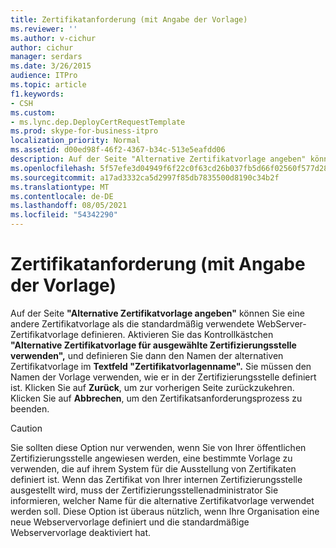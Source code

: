 ```yaml
---
title: Zertifikatanforderung (mit Angabe der Vorlage)
ms.reviewer: ''
ms.author: v-cichur
author: cichur
manager: serdars
ms.date: 3/26/2015
audience: ITPro
ms.topic: article
f1.keywords:
- CSH
ms.custom:
- ms.lync.dep.DeployCertRequestTemplate
ms.prod: skype-for-business-itpro
localization_priority: Normal
ms.assetid: d00ed98f-46f2-4367-b34c-513e5eafdd06
description: Auf der Seite "Alternative Zertifikatvorlage angeben" können Sie eine andere Zertifikatvorlage als die standardmäßig verwendete WebServer-Zertifikatvorlage definieren. Aktivieren Sie das Kontrollkästchen "Alternative Zertifikatvorlage für ausgewählte Zertifizierungsstelle verwenden", und definieren Sie dann den Namen der alternativen Zertifikatvorlage im Textfeld "Zertifikatvorlagenname". Sie müssen den Namen der Vorlage verwenden, wie er in der Zertifizierungsstelle definiert ist. Klicken Sie auf Zurück, um zur vorherigen Seite zurückzukehren. Klicken Sie auf Abbrechen, um den Zertifikatsanforderungsprozess zu beenden.
ms.openlocfilehash: 5f57efe3d04949f6f22c0f63cd26b037fb5d66f02560f577d2820bd62b85d53d
ms.sourcegitcommit: a17ad3332ca5d2997f85db7835500d8190c34b2f
ms.translationtype: MT
ms.contentlocale: de-DE
ms.lasthandoff: 08/05/2021
ms.locfileid: "54342290"
---
```

# <a name="certificate-request-specify-termplate"></a>Zertifikatanforderung (mit Angabe der Vorlage)
 
Auf der Seite **"Alternative Zertifikatvorlage angeben"** können Sie eine andere Zertifikatvorlage als die standardmäßig verwendete WebServer-Zertifikatvorlage definieren. Aktivieren Sie das Kontrollkästchen **"Alternative Zertifikatvorlage für ausgewählte Zertifizierungsstelle verwenden",** und definieren Sie dann den Namen der alternativen Zertifikatvorlage im **Textfeld "Zertifikatvorlagenname".** Sie müssen den Namen der Vorlage verwenden, wie er in der Zertifizierungsstelle definiert ist. Klicken Sie auf **Zurück**, um zur vorherigen Seite zurückzukehren. Klicken Sie auf **Abbrechen**, um den Zertifikatsanforderungsprozess zu beenden.
  
> [!CAUTION]
> Sie sollten diese Option nur verwenden, wenn Sie von Ihrer öffentlichen Zertifizierungsstelle angewiesen werden, eine bestimmte Vorlage zu verwenden, die auf ihrem System für die Ausstellung von Zertifikaten definiert ist. Wenn das Zertifikat von Ihrer internen Zertifizierungsstelle ausgestellt wird, muss der Zertifizierungsstellenadministrator Sie informieren, welcher Name für die alternative Zertifikatvorlage verwendet werden soll. Diese Option ist überaus nützlich, wenn Ihre Organisation eine neue Webservervorlage definiert und die standardmäßige Webservervorlage deaktiviert hat. 
  

